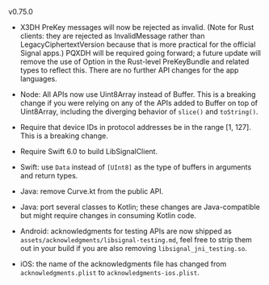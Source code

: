 v0.75.0

- X3DH PreKey messages will now be rejected as invalid. (Note for Rust clients: they are rejected as InvalidMessage rather than LegacyCiphertextVersion because that is more practical for the official Signal apps.) PQXDH will be required going forward; a future update will remove the use of Option in the Rust-level PreKeyBundle and related types to reflect this. There are no further API changes for the app languages.

- Node: All APIs now use Uint8Array instead of Buffer. This is a breaking change if you were relying on any of the APIs added to Buffer on top of Uint8Array, including the diverging behavior of `slice()` and `toString()`.

- Require that device IDs in protocol addresses be in the range [1, 127]. This is a breaking change.

- Require Swift 6.0 to build LibSignalClient.

- Swift: use `Data` instead of `[UInt8]` as the type of buffers in arguments and return types.

- Java: remove Curve.kt from the public API.

- Java: port several classes to Kotlin; these changes are Java-compatible but might require changes in consuming Kotlin code.

- Android: acknowledgments for testing APIs are now shipped as `assets/acknowledgments/libsignal-testing.md`, feel free to strip them out in your build if you are also removing `libsignal_jni_testing.so`.

- iOS: the name of the acknowledgments file has changed from `acknowledgments.plist` to `acknowledgments-ios.plist`.
